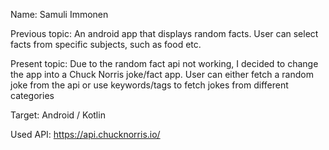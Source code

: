 Name: Samuli Immonen

Previous topic: An android app that displays random facts. User can select facts from specific subjects, such as food etc.

Present topic: Due to the random fact api not working, I decided to change the app into a Chuck Norris joke/fact app. User can either fetch a random joke from the api or use keywords/tags to fetch jokes from different categories

Target: Android / Kotlin

Used API: https://api.chucknorris.io/

